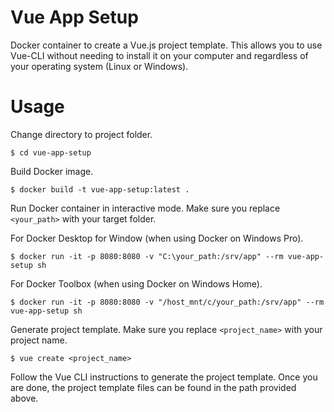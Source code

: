 # Vue App Setup
Docker container to create a Vue.js project template. This allows you to use Vue-CLI without needing to install it on your computer and regardless of your operating system (Linux or Windows).

# Usage
Change directory to project folder.
```
$ cd vue-app-setup
```

Build Docker image.
```
$ docker build -t vue-app-setup:latest .
```

Run Docker container in interactive mode. Make sure you replace `<your_path>` with your target folder.

For Docker Desktop for Window (when using Docker on Windows Pro).
```
$ docker run -it -p 8080:8080 -v "C:\your_path:/srv/app" --rm vue-app-setup sh
```

For Docker Toolbox (when using Docker on Windows Home).
```
$ docker run -it -p 8080:8080 -v "/host_mnt/c/your_path:/srv/app" --rm vue-app-setup sh
```

Generate project template. Make sure you replace `<project_name>` with your project name.
```
$ vue create <project_name>
```

Follow the Vue CLI instructions to generate the project template. Once you are done, the project template files can be found in the path provided above.
